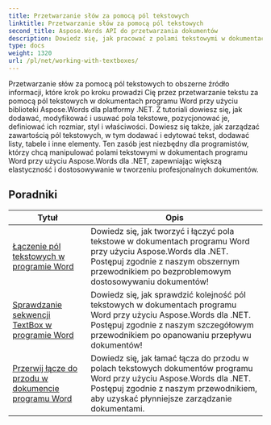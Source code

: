```yaml
---
title: Przetwarzanie słów za pomocą pól tekstowych
linktitle: Przetwarzanie słów za pomocą pól tekstowych
second_title: Aspose.Words API do przetwarzania dokumentów
description: Dowiedz się, jak pracować z polami tekstowymi w dokumentach programu Word przy użyciu Aspose.Words dla .NET. Samouczki krok po kroku z przykładowym kodem umożliwiające efektywne tworzenie, manipulowanie i formatowanie pól tekstowych.
type: docs
weight: 1320
url: /pl/net/working-with-textboxes/
---
```

Przetwarzanie słów za pomocą pól tekstowych to obszerne źródło informacji, które krok po kroku prowadzi Cię przez przetwarzanie tekstu za pomocą pól tekstowych w dokumentach programu Word przy użyciu biblioteki Aspose.Words dla platformy .NET. Z tutoriali dowiesz się, jak dodawać, modyfikować i usuwać pola tekstowe, pozycjonować je, definiować ich rozmiar, styl i właściwości. Dowiesz się także, jak zarządzać zawartością pól tekstowych, w tym dodawać i edytować tekst, dodawać listy, tabele i inne elementy. Ten zasób jest niezbędny dla programistów, którzy chcą manipulować polami tekstowymi w dokumentach programu Word przy użyciu Aspose.Words dla .NET, zapewniając większą elastyczność i dostosowywanie w tworzeniu profesjonalnych dokumentów.

 ## Poradniki
| Tytuł | Opis |
| --- | --- |
| [Łączenie pól tekstowych w programie Word](./create-a-link/) | Dowiedz się, jak tworzyć i łączyć pola tekstowe w dokumentach programu Word przy użyciu Aspose.Words dla .NET. Postępuj zgodnie z naszym obszernym przewodnikiem po bezproblemowym dostosowywaniu dokumentów! |
| [Sprawdzanie sekwencji TextBox w programie Word](./check-sequence/) | Dowiedz się, jak sprawdzić kolejność pól tekstowych w dokumentach programu Word przy użyciu Aspose.Words dla .NET. Postępuj zgodnie z naszym szczegółowym przewodnikiem po opanowaniu przepływu dokumentów! |
| [Przerwij łącze do przodu w dokumencie programu Word](./break-a-link/) | Dowiedz się, jak łamać łącza do przodu w polach tekstowych dokumentów programu Word przy użyciu Aspose.Words dla .NET. Postępuj zgodnie z naszym przewodnikiem, aby uzyskać płynniejsze zarządzanie dokumentami. |